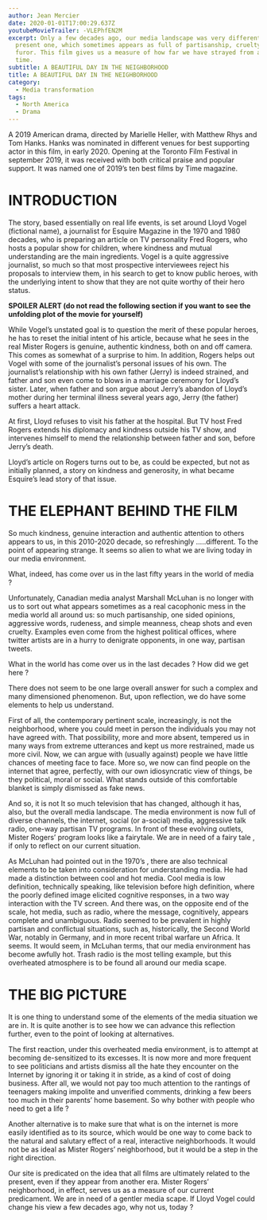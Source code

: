 ```yaml
---
author: Jean Mercier
date: 2020-01-01T17:00:29.637Z
youtubeMovieTrailer: -VLEPhfEN2M
excerpt: Only a few decades ago, our media landscape was very different than our
  present one, which sometimes appears as full of partisanship, cruelty, and
  furor. This film gives us a measure of how far we have strayed from a gentler
  time.
subtitle: A BEAUTIFUL DAY IN THE NEIGHBORHOOD
title: A BEAUTIFUL DAY IN THE NEIGHBORHOOD
category:
  - Media transformation
tags:
  - North America
  - Drama
---
```

A 2019 American drama, directed by Marielle Heller, with Matthew Rhys and Tom Hanks. Hanks  was nominated in different venues for best supporting actor in this film, in early 2020. Opening at the Toronto Film Festival in september 2019, it was received with both critical praise and popular support. It was named one of 2019’s ten best films by Time magazine. 

# INTRODUCTION

The story, based essentially on real life events, is set around Lloyd Vogel (fictional name), a journalist for Esquire Magazine in the 1970 and 1980 decades, who is preparing an article on TV personality Fred Rogers, who hosts a popular show for children, where kindness and mutual understanding are the main ingredients. Vogel is a quite aggressive journalist, so much so that most prospective interviewees reject his proposals to interview them, in his search to get to know public heroes, with the underlying intent to show that they are not quite worthy of their hero status.

**SPOILER ALERT (do not read the following section if you want to see the unfolding plot of the movie for yourself)**

While Vogel’s unstated goal is to question the merit of these popular heroes, he has to reset the initial intent of his article, because what he sees in the real Mister Rogers is genuine, authentic kindness, both on and off camera. This comes as somewhat of a surprise to him. In addition, Rogers helps out Vogel with some of the journalist’s personal issues of his own. The journalist’s relationship with his own father (Jerry) is indeed strained, and father and son even come to blows in a marriage ceremony for Lloyd’s sister. Later, when father and son argue about Jerry’s abandon of Lloyd’s mother during her terminal illness several years ago, Jerry (the father) suffers a heart attack.

At first, Lloyd refuses to visit his father at the hospital. But TV host Fred Rogers extends his diplomacy and kindness outside his TV show, and intervenes himself to mend the relationship between father and son, before Jerry’s death.

Lloyd’s article on Rogers turns out to be, as could be expected, but not as initially planned, a story on kindness and generosity, in what became Esquire’s lead story of that issue.

# THE ELEPHANT BEHIND THE FILM

So much kindness, genuine interaction and authentic attention to others appears to us, in this 2010-2020 decade, so refreshingly …..different. To the point of appearing strange. It seems so alien to what we are living today in our media environment.

What, indeed, has come over us in the last fifty years in the world of media ?

Unfortunately, Canadian media analyst Marshall McLuhan is no longer with us to sort out what appears sometimes as a real cacophonic mess in the media world all around us: so much partisanship, one sided opinions, aggressive words, rudeness, and simple meanness, cheap shots and even cruelty. Examples even come from the highest political offices, where twitter artists are in a hurry to denigrate opponents, in one way, partisan tweets.

What in the world has come over us in the last decades ? How did we get here ?

There does not seem to be one large overall answer for such a complex and many dimensioned phenomenon. But, upon reflection, we do have some elements to help us understand.

First of all, the contemporary pertinent scale, increasingly, is not the neighborhood, where you could meet in person the individuals you may not have agreed with. That possibility, more and more absent, tempered us in many ways from extreme utterances and kept us more restrained, made us more civil. Now, we can argue with (usually against) people we have little chances of meeting face to face. More so, we now can find people on the internet that agree, perfectly, with our own idiosyncratic view of things, be they political, moral or social. What stands outside of this comfortable blanket is simply dismissed as fake news.

And so, it is not It so much television that has changed, although it has, also, but the overall media landscape. The media environment is now full of diverse channels, the internet, social (or a-social) media, aggressive talk radio, one-way partisan TV programs. In front of these evolving outlets, Mister Rogers’ program looks like a fairytale. We are in need of a fairy tale , if only to reflect on our current situation.

As McLuhan had pointed out in the 1970’s , there are also technical elements to be taken into consideration for understanding media. He had made a distinction between cool and hot media. Cool media is low definition, technically speaking, like television before high definition, where the poorly defined image elicited cognitive responses, in a two way interaction with the TV screen. And there was, on the opposite end of the scale, hot media, such as radio, where the message, cognitively, appears complete and unambiguous. Radio seemed to be prevalent in highly partisan and conflictual situations, such as, historically, the Second World War, notably in Germany, and in more recent tribal warfare un Africa. It seems. It would seem, in McLuhan terms, that our media environment has become awfully hot. Trash radio is the most telling example, but this overheated atmosphere is to be found all around our media scape.

# THE BIG PICTURE

It is one thing to understand some of the elements of the media situation we are in. It is quite another is to see how we can advance this reflection further, even to the point of looking at alternatives.

The first reaction, under this overheated media environment, is to attempt at becoming de-sensitized to its excesses. It is now more and more frequent to see politicians and artists dismiss all the hate they encounter on the Internet by ignoring it or taking it in stride, as a kind of cost of doing business. After all, we would not pay too much attention to the rantings of teenagers making impolite and unverified comments, drinking a few beers too much in their parents’ home basement. So why bother with people who need to get a life ?

Another alternative is to make sure that what is on the internet is more easily identified as to its source, which would be one way to come back to the natural and salutary effect of a real, interactive neighborhoods. It would not be as ideal as Mister Rogers’ neighborhood, but it would be a step in the right direction.

[](<>)Our site is predicated on the idea that all films are ultimately related to the present, even if they appear from another era. Mister Rogers’ neighborhood, in effect, serves us as a measure of our current predicament. We are in need of a gentler media scape. If Lloyd Vogel could change his view a few decades ago, why not us, today ?